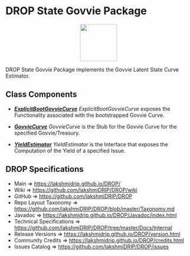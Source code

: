 # DROP State Govvie Package

<p align="center"><img src="https://github.com/lakshmiDRIP/DROP/blob/master/DRIP_Logo.gif?raw=true" width="100"></p>

DROP State Govvie Package implements the Govvie Latent State Curve Estimator.


## Class Components

 * [***ExplicitBootGovvieCurve***](https://github.com/lakshmiDRIP/DROP/tree/master/src/main/java/org/drip/state/govvie/ExplicitBootGovvieCurve.java)
 <i>ExplicitBootGovvieCurve</i> exposes the Functionality associated with the bootstrapped Govvie Curve.

 * [***GovvieCurve***](https://github.com/lakshmiDRIP/DROP/tree/master/src/main/java/org/drip/state/govvie/GovvieCurve.java)
 <i>GovvieCurve</i> is the Stub for the Govvie Curve for the specified Govvie/Treasury.

 * [***YieldEstimator***](https://github.com/lakshmiDRIP/DROP/tree/master/src/main/java/org/drip/state/govvie/YieldEstimator.java)
 <i>YieldEstimator</i> is the Interface that exposes the Computation of the Yield of a specified Issue.


## DROP Specifications

 * Main                     => https://lakshmidrip.github.io/DROP/
 * Wiki                     => https://github.com/lakshmiDRIP/DROP/wiki
 * GitHub                   => https://github.com/lakshmiDRIP/DROP
 * Repo Layout Taxonomy     => https://github.com/lakshmiDRIP/DROP/blob/master/Taxonomy.md
 * Javadoc                  => https://lakshmidrip.github.io/DROP/Javadoc/index.html
 * Technical Specifications => https://github.com/lakshmiDRIP/DROP/tree/master/Docs/Internal
 * Release Versions         => https://lakshmidrip.github.io/DROP/version.html
 * Community Credits        => https://lakshmidrip.github.io/DROP/credits.html
 * Issues Catalog           => https://github.com/lakshmiDRIP/DROP/issues

